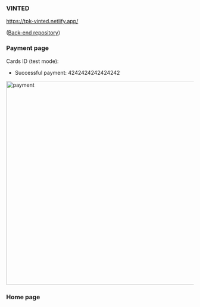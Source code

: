 ### VINTED

https://tpk-vinted.netlify.app/

([Back-end repository](https://github.com/theodorepk/vinted-back))

### Payment page

Cards ID (test mode):
- Successful payment: 4242424242424242

<img width="549" alt="payment" src="https://user-images.githubusercontent.com/52459719/198274537-a1b9fb13-bf1c-412c-93aa-5072a4d3ede9.png">

### Home page 

